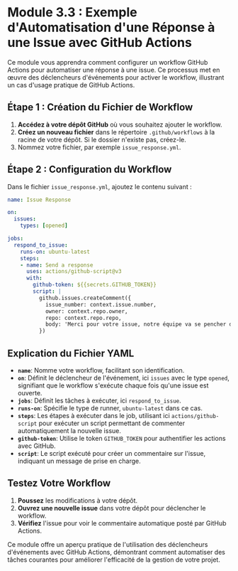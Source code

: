 # Module 3.3 : Exemple d'Automatisation d'une Réponse à une Issue avec GitHub Actions

Ce module vous apprendra comment configurer un workflow GitHub Actions pour automatiser une réponse à une issue. Ce processus met en œuvre des déclencheurs d'événements pour activer le workflow, illustrant un cas d'usage pratique de GitHub Actions.

## Étape 1 : Création du Fichier de Workflow

1. **Accédez à votre dépôt GitHub** où vous souhaitez ajouter le workflow.
2. **Créez un nouveau fichier** dans le répertoire `.github/workflows` à la racine de votre dépôt. Si le dossier n'existe pas, créez-le.
3. Nommez votre fichier, par exemple `issue_response.yml`.

## Étape 2 : Configuration du Workflow

Dans le fichier `issue_response.yml`, ajoutez le contenu suivant :

```yaml
name: Issue Response

on:
  issues:
    types: [opened]

jobs:
  respond_to_issue:
    runs-on: ubuntu-latest
    steps:
    - name: Send a response
      uses: actions/github-script@v3
      with:
        github-token: ${{secrets.GITHUB_TOKEN}}
        script: |
          github.issues.createComment({
            issue_number: context.issue.number,
            owner: context.repo.owner,
            repo: context.repo.repo,
            body: 'Merci pour votre issue, notre équipe va se pencher dessus !'
          })
```

## Explication du Fichier YAML

- **`name`**: Nomme votre workflow, facilitant son identification.
- **`on`**: Définit le déclencheur de l'événement, ici `issues` avec le type `opened`, signifiant que le workflow s'exécute chaque fois qu'une issue est ouverte.
- **`jobs`**: Définit les tâches à exécuter, ici `respond_to_issue`.
- **`runs-on`**: Spécifie le type de runner, `ubuntu-latest` dans ce cas.
- **`steps`**: Les étapes à exécuter dans le job, utilisant ici `actions/github-script` pour exécuter un script permettant de commenter automatiquement la nouvelle issue.
- **`github-token`**: Utilise le token `GITHUB_TOKEN` pour authentifier les actions avec GitHub.
- **`script`**: Le script exécuté pour créer un commentaire sur l'issue, indiquant un message de prise en charge.

## Testez Votre Workflow

1. **Poussez** les modifications à votre dépôt.
2. **Ouvrez une nouvelle issue** dans votre dépôt pour déclencher le workflow.
3. **Vérifiez** l'issue pour voir le commentaire automatique posté par GitHub Actions.

Ce module offre un aperçu pratique de l'utilisation des déclencheurs d'événements avec GitHub Actions, démontrant comment automatiser des tâches courantes pour améliorer l'efficacité de la gestion de votre projet.

